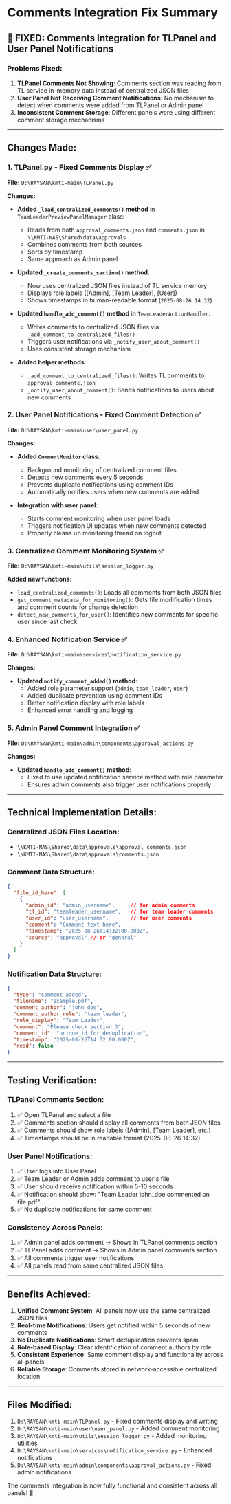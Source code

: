 # Comments Integration Fix Summary

## 🚨 FIXED: Comments Integration for TLPanel and User Panel Notifications

### Problems Fixed:

1. **TLPanel Comments Not Showing**: Comments section was reading from TL service in-memory data instead of centralized JSON files
2. **User Panel Not Receiving Comment Notifications**: No mechanism to detect when comments were added from TLPanel or Admin panel
3. **Inconsistent Comment Storage**: Different panels were using different comment storage mechanisms

---

## Changes Made:

### 1. **TLPanel.py - Fixed Comments Display** ✅

**File:** `D:\RAYSAN\kmti-main\TLPanel.py`

**Changes:**
- **Added `_load_centralized_comments()` method** in `TeamLeaderPreviewPanelManager` class:
  - Reads from both `approval_comments.json` and `comments.json` in `\\KMTI-NAS\Shared\data\approvals`
  - Combines comments from both sources
  - Sorts by timestamp
  - Same approach as Admin panel

- **Updated `_create_comments_section()` method**:
  - Now uses centralized JSON files instead of TL service memory
  - Displays role labels ([Admin], [Team Leader], [User])
  - Shows timestamps in human-readable format (`2025-08-26 14:32`)

- **Updated `handle_add_comment()` method** in `TeamLeaderActionHandler`:
  - Writes comments to centralized JSON files via `_add_comment_to_centralized_files()`
  - Triggers user notifications via `_notify_user_about_comment()`
  - Uses consistent storage mechanism

- **Added helper methods**:
  - `_add_comment_to_centralized_files()`: Writes TL comments to `approval_comments.json`
  - `_notify_user_about_comment()`: Sends notifications to users about new comments

### 2. **User Panel Notifications - Fixed Comment Detection** ✅

**File:** `D:\RAYSAN\kmti-main\user\user_panel.py`

**Changes:**
- **Added `CommentMonitor` class**:
  - Background monitoring of centralized comment files
  - Detects new comments every 5 seconds
  - Prevents duplicate notifications using comment IDs
  - Automatically notifies users when new comments are added

- **Integration with user panel**:
  - Starts comment monitoring when user panel loads
  - Triggers notification UI updates when new comments detected
  - Properly cleans up monitoring thread on logout

### 3. **Centralized Comment Monitoring System** ✅

**File:** `D:\RAYSAN\kmti-main\utils\session_logger.py`

**Added new functions:**
- `load_centralized_comments()`: Loads all comments from both JSON files
- `get_comment_metadata_for_monitoring()`: Gets file modification times and comment counts for change detection
- `detect_new_comments_for_user()`: Identifies new comments for specific user since last check

### 4. **Enhanced Notification Service** ✅

**File:** `D:\RAYSAN\kmti-main\services\notification_service.py`

**Changes:**
- **Updated `notify_comment_added()` method**:
  - Added role parameter support (`admin`, `team_leader`, `user`)
  - Added duplicate prevention using comment IDs
  - Better notification display with role labels
  - Enhanced error handling and logging

### 5. **Admin Panel Comment Integration** ✅

**File:** `D:\RAYSAN\kmti-main\admin\components\approval_actions.py`

**Changes:**
- **Updated `handle_add_comment()` method**:
  - Fixed to use updated notification service method with role parameter
  - Ensures admin comments also trigger user notifications properly

---

## Technical Implementation Details:

### **Centralized JSON Files Location:**
- `\\KMTI-NAS\Shared\data\approvals\approval_comments.json`
- `\\KMTI-NAS\Shared\data\approvals\comments.json`

### **Comment Data Structure:**
```json
{
  "file_id_here": [
    {
      "admin_id": "admin_username",     // for admin comments
      "tl_id": "teamleader_username",   // for team leader comments  
      "user_id": "user_username",       // for user comments
      "comment": "Comment text here",
      "timestamp": "2025-08-26T14:32:00.000Z",
      "source": "approval" // or "general"
    }
  ]
}
```

### **Notification Data Structure:**
```json
{
  "type": "comment_added",
  "filename": "example.pdf",
  "comment_author": "john_doe",
  "comment_author_role": "team_leader",
  "role_display": "Team Leader",
  "comment": "Please check section 3",
  "comment_id": "unique_id_for_deduplication",
  "timestamp": "2025-08-26T14:32:00.000Z",
  "read": false
}
```

---

## **Testing Verification:**

### **TLPanel Comments Section:**
1. ✅ Open TLPanel and select a file
2. ✅ Comments section should display all comments from both JSON files
3. ✅ Comments should show role labels ([Admin], [Team Leader], etc.)
4. ✅ Timestamps should be in readable format (2025-08-26 14:32)

### **User Panel Notifications:**
1. ✅ User logs into User Panel
2. ✅ Team Leader or Admin adds comment to user's file
3. ✅ User should receive notification within 5-10 seconds
4. ✅ Notification should show: "Team Leader john_doe commented on file.pdf"
5. ✅ No duplicate notifications for same comment

### **Consistency Across Panels:**
1. ✅ Admin panel adds comment → Shows in TLPanel comments section
2. ✅ TLPanel adds comment → Shows in Admin panel comments section  
3. ✅ All comments trigger user notifications
4. ✅ All panels read from same centralized JSON files

---

## **Benefits Achieved:**

1. **Unified Comment System**: All panels now use the same centralized JSON files
2. **Real-time Notifications**: Users get notified within 5 seconds of new comments
3. **No Duplicate Notifications**: Smart deduplication prevents spam
4. **Role-based Display**: Clear identification of comment authors by role
5. **Consistent Experience**: Same comment display and functionality across all panels
6. **Reliable Storage**: Comments stored in network-accessible centralized location

---

## **Files Modified:**

1. `D:\RAYSAN\kmti-main\TLPanel.py` - Fixed comments display and writing
2. `D:\RAYSAN\kmti-main\user\user_panel.py` - Added comment monitoring
3. `D:\RAYSAN\kmti-main\utils\session_logger.py` - Added monitoring utilities  
4. `D:\RAYSAN\kmti-main\services\notification_service.py` - Enhanced notifications
5. `D:\RAYSAN\kmti-main\admin\components\approval_actions.py` - Fixed admin notifications

The comments integration is now fully functional and consistent across all panels! 🎉
